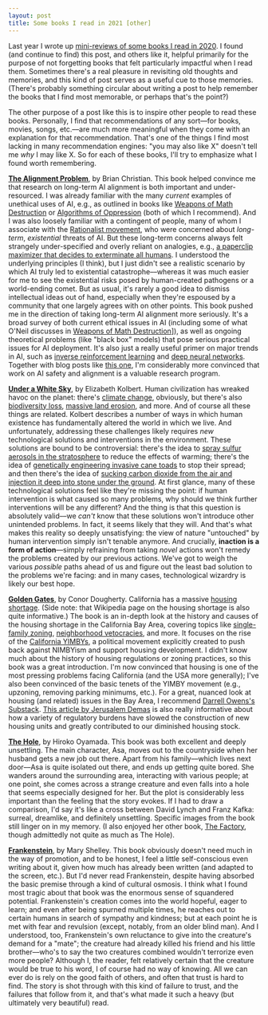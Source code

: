 ```yaml
---
layout: post
title: Some books I read in 2021 [other]
---
```


Last year I wrote up [mini-reviews of some books I read in 2020](https://seantrott.github.io/year/). I found (and continue to find) this post, and others like it, helpful primarily for the purpose of not forgetting books that felt particularly impactful when I read them. Sometimes there's a real pleasure in revisiting old thoughts and memories, and this kind of post serves as a useful cue to those memories. (There's probably something circular about writing a post to help remember the books that I find most memorable, or perhaps that's the point?)

The other purpose of a post like this is to inspire other people to read these books. Personally, I find that recommendations of any sort––for books, movies, songs, etc.––are much more meaningful when they come with an explanation for that recommendation. That's one of the things I find most lacking in many recommendation engines: "you may also like X" doesn't tell me *why* I may like X. So for each of these books, I'll try to emphasize what I found worth remembering.

[**The Alignment Problem**](https://brianchristian.org/the-alignment-problem/), by Brian Christian. This book helped convince me that research on long-term AI alignment is both important and under-resourced. I was already familiar with the many *current* examples of unethical uses of AI, e.g., as outlined in books like [Weapons of Math Destruction](https://www.penguinrandomhouse.com/books/241363/weapons-of-math-destruction-by-cathy-oneil/) or [Algorithms of Oppression](https://nyupress.org/9781479837243/algorithms-of-oppression/) (both of which I recommend). And I was also loosely familiar with a contingent of people, many of whom I associate with the [Rationalist movement](https://www.lesswrong.com/tag/rationalist-movement), who were concerned about *long-term*, *existential* threats of AI. But these long-term concerns always felt strangely under-specified and overly reliant on analogies, e.g., [a paperclip maximizer that decides to exterminate all humans](https://www.lesswrong.com/tag/paperclip-maximizer). I understood the underlying principles (I think), but I just didn't see a realistic scenario by which AI truly led to existential catastrophe––whereas it was much easier for me to see the existential risks posed by human-created pathogens or a world-ending comet. But as usual, it's rarely a good idea to dismiss intellectual ideas out of hand, especially when they're espoused by a community that one largely agrees with on other points. This book pushed me in the direction of taking long-term AI alignment more seriously. It's a broad survey of both current ethical issues in AI (including some of what O'Neil discusses in [Weapons of Math Destruction](https://www.penguinrandomhouse.com/books/241363/weapons-of-math-destruction-by-cathy-oneil/)]), as well as ongoing theoretical problems (like "black box" models) that pose serious practical issues for AI deployment. It's also just a really useful primer on major trends in AI, such as [inverse reinforcement learning](https://towardsdatascience.com/inverse-reinforcement-learning-6453b7cdc90d) and [deep neural networks](https://en.wikipedia.org/wiki/Deep_learning). Together with blog posts like [this one](https://www.cold-takes.com/why-ai-alignment-could-be-hard-with-modern-deep-learning/), I'm considerably more convinced that work on AI safety and alignment is a valuable research program.

[**Under a White Sky**](https://www.penguinrandomhouse.com/books/617060/under-a-white-sky-by-elizabeth-kolbert/), by Elizabeth Kolbert. Human civilization has wreaked havoc on the planet: there's [climate change](https://en.wikipedia.org/wiki/Climate_change), obviously, but there's also [biodiversity loss](https://en.wikipedia.org/wiki/Biodiversity_loss), [massive land erosion](https://en.wikipedia.org/wiki/Coastal_erosion_in_Louisiana), and more. And of course all these things are related. Kolbert describes a number of ways in which human existence has fundamentally altered the world in which we live. And unfortunately, addressing these challenges likely requires *new* technological solutions and interventions in the environment. These solutions are bound to be controversial: there's the idea to [spray sulfur aerosols in the stratosphere](https://en.wikipedia.org/wiki/Stratospheric_aerosol_injection) to reduce the effects of warming; there's the idea of [genetically engineering invasive cane toads](https://theconversation.com/weve-cracked-the-cane-toad-genome-and-that-could-help-put-the-brakes-on-its-invasion-103362) to stop their spread; and then there's the idea of [sucking carbon dioxide from the air and injection it deep into stone under the ground](https://www.theguardian.com/environment/2021/sep/09/worlds-biggest-plant-to-turn-carbon-dioxide-into-rock-opens-in-iceland-orca). At first glance, many of these technological solutions feel like they're missing the point: if human intervention is what caused so many problems, why should we think further interventions will be any different? And the thing is that this question is absolutely valid––we *can't* know that these solutions won't introduce other unintended problems. In fact, it seems likely that they will. And that's what makes this reality so deeply unsatisfying: the view of nature "untouched" by human intervention simply isn't tenable anymore. And crucially, **inaction is a form of action**––simply refraining from taking *novel* actions won't remedy the problems created by our previous actions. We've got to weigh the various *possible* paths ahead of us and figure out the least bad solution to the problems we're facing: and in many cases, technological wizardry is likely our best hope.

[**Golden Gates**](https://www.penguinrandomhouse.com/books/585765/golden-gates-by-conor-dougherty/), by Conor Dougherty. California has a massive [housing shortage](https://en.wikipedia.org/wiki/California_housing_shortage). (Side note: that Wikipedia page on the housing shortage is also quite informative.) The book is an in-depth look at the history and causes of the housing shortage in the California Bay Area, covering topics like [single-family zoning](https://en.wikipedia.org/wiki/Single-family_zoning), [neighborhood vetocracies](https://en.wikipedia.org/wiki/NIMBY), and more. It focuses on the rise of the [California YIMBYs](https://en.wikipedia.org/wiki/YIMBY), a political movement explicitly created to push back against NIMBYism and support housing development. I didn't know much about the history of housing regulations or zoning practices, so this book was a great introduction. I'm now convinced that housing is one of the most pressing problems facing California (and the USA more generally); I've also been convinced of the basic tenets of the YIMBY movement (e.g., upzoning, removing parking minimums, etc.). For a great, nuanced look at housing (and related) issues in the Bay Area, I recommend [Darrell Owens's Substack](https://darrellowens.substack.com/). [This article by Jerusalem Demas](https://www.vox.com/videos/2021/8/17/22628750/how-the-us-made-affordable-homes-illegal) is also really informative about how a variety of regulatory burdens have slowed the construction of new housing units and greatly contributed to our diminished housing stock.

[**The Hole**](https://www.ndbooks.com/book/the-hole-1/), by Hiroko Oyamada. This book was both excellent and deeply unsettling. The main character, Asa, moves out to the countryside when her husband gets a new job out there. Apart from his family––which lives next door––Asa is quite isolated out there, and ends up getting quite bored. She wanders around the surrounding area, interacting with various people; at one point, she comes across a strange creature and even falls into a hole that seems especially designed for her. But the plot is considerably less important than the feeling that the story evokes. If I had to draw a comparison, I'd say it's like a cross between David Lynch and Franz Kafka: surreal, dreamlike, and definitely unsettling. Specific images from the book still linger on in my memory. (I also enjoyed her other book, [The Factory](https://www.ndbooks.com/book/the-factory/), though admittedly not quite as much as The Hole).

[**Frankenstein**](https://www.penguinrandomhouse.com/books/595365/frankenstein-by-mary-shelley/), by Mary Shelley. This book obviously doesn't need much in the way of promotion, and to be honest, I feel a little self-conscious even writing about it, given how much has already been written (and adapted to the screen, etc.). But I'd never read Frankenstein, despite having absorbed the basic premise through a kind of cultural osmosis. I think what I found most tragic about that book was the enormous sense of squandered potential. Frankenstein's creation comes into the world hopeful, eager to learn; and even after being spurned multiple times, he reaches out to certain humans in search of sympathy and kindness; but at each point he is met with fear and revulsion (except, notably, from an older blind man). And I understood, too, Frankenstein's own reluctance to give into the creature's demand for a "mate"; the creature had already killed his friend and his little brother––who's to say the two creatures combined wouldn't terrorize even more people? Although I, the reader, felt relatively certain that the creature would be true to his word, I of course had no way of knowing. All we can ever do is rely on the good faith of others, and often that trust is hard to find. The story is shot through with this kind of failure to trust, and the failures that follow from it, and that's what made it such a heavy (but ultimately very beautiful) read.
